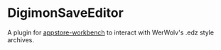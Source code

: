 # DigimonSaveEditor
A plugin for [appstore-workbench](https://github.com/LyfeOnEdge/appstore-workbench "appstore-workbench") to interact with WerWolv's .edz style archives.